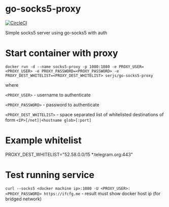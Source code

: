# go-socks5-proxy
[![CircleCI](https://circleci.com/gh/serjs/socks5-server.svg?style=shield)](https://circleci.com/gh/serjs/socks5-server)

Simple socks5 server using go-socks5 with auth

# Start container with proxy
```docker run -d --name socks5-proxy -p 1080:1080 -e PROXY_USER=<PROXY_USER> -e PROXY_PASSWORD=<PROXY_PASSWORD> -e PROXY_DEST_WHITELIST=<PROXY_DEST_WHITELIST> serjs/go-socks5-proxy```

where

```<PROXY_USER>``` - username to authenticate

```<PROXY_PASSWORD>``` - password to authenticate

```<PROXY_DEST_WHITELIST>``` - space separated list of whitelisted destinations of form ```<IP>[/net]|<hostname glob>[:port]```

# Example whitelist

PROXY_DEST_WHITELIST="52.58.0.0/15 *.telegram.org:443"
# Test running service
```curl --socks5 <docker machine ip>:1080 -U <PROXY_USER>:<PROXY_PASSWORD> https://ifcfg.me``` - result must show docker host ip (for bridged network)
